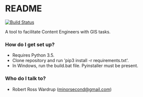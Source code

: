 # README #  

[![Build Status](https://travis-ci.com/minorsecond/ContentHelperTools.svg?token=wfAbG9kWC8ppU9fqpKrJ&branch=master)](https://travis-ci.com/minorsecond/ContentHelperTools)

A tool to facilitate Content Engineers with GIS tasks.

### How do I get set up? ###

* Requires Python 3.5.
* Clone repository and run 'pip3 install -r requirements.txt'.
* In Windows, run the build.bat file. Pyinstaller must be present.

### Who do I talk to? ###

* Robert Ross Wardrup (minorsecond@gmail.com)
